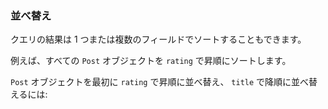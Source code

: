 ### 並べ替え

クエリの結果は 1 つまたは複数のフィールドでソートすることもできます。

例えば、すべての `Post` オブジェクトを `rating` で昇順にソートします。

<inline-fragment platform="js" src="~/lib/datastore/fragments/js/data-access/query-sort-snippet.md"></inline-fragment> <inline-fragment platform="ios" src="~/lib/datastore/fragments/ios/data-access/query-sort-snippet.md"></inline-fragment> <inline-fragment platform="android" src="~/lib/datastore/fragments/android/data-access/query-sort-snippet.md"></inline-fragment> <inline-fragment platform="flutter" src="~/lib/datastore/fragments/flutter/data-access/query-sort-snippet.md"></inline-fragment>

`Post` オブジェクトを最初に `rating` で昇順に並べ替え、 `title` で降順に並べ替えるには:

<inline-fragment platform="js" src="~/lib/datastore/fragments/js/data-access/query-sort-multiple-snippet.md"></inline-fragment> <inline-fragment platform="ios" src="~/lib/datastore/fragments/ios/data-access/query-sort-multiple-snippet.md"></inline-fragment> <inline-fragment platform="android" src="~/lib/datastore/fragments/android/data-access/query-sort-multiple-snippet.md"></inline-fragment> <inline-fragment platform="flutter" src="~/lib/datastore/fragments/flutter/data-access/query-sort-multiple-snippet.md"></inline-fragment>